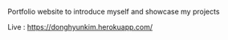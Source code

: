 Portfolio website to introduce myself and showcase my projects

Live : https://donghyunkim.herokuapp.com/
